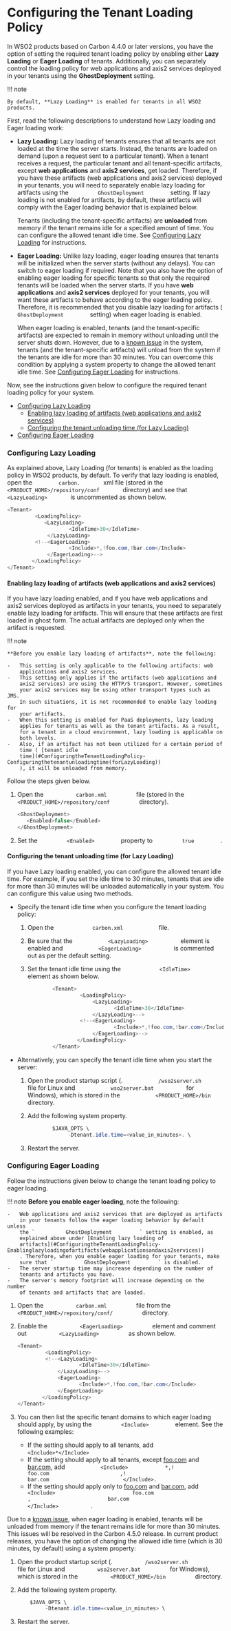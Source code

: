 # Configuring the Tenant Loading Policy

In WSO2 products based on Carbon 4.4.0 or later versions, you have the
option of setting the required tenant loading policy by enabling either
**Lazy Loading** or **Eager Loading** of tenants. Additionally, you can
separately control the loading policy for web applications and axis2
services deployed in your tenants using the **GhostDeployment** setting.

!!! note
    
    By default, **Lazy Loading** is enabled for tenants in all WSO2
    products.
    

First, read the following descriptions to understand how Lazy loading
and Eager loading work:

-   **Lazy Loading:** Lazy loading of tenants ensures that all tenants
    are not loaded at the time the server starts. Instead, the tenants
    are loaded on demand (upon a request sent to a particular tenant).
    When a tenant receives a request, the particular tenant and all
    tenant-specific artifacts, except **web applications** and **axis2
    services**, get loaded. Therefore, if you have these artifacts (web
    applications and axis2 services) deployed in your tenants, you will
    need to separately enable lazy loading for artifacts using the
    `          GhostDeployment         ` setting. If lazy loading is not
    enabled for artifacts, by default, these artifacts will comply with
    the Eager loading behavior that is explained below.  
      
    Tenants (including the tenant-specific artifacts) are **unloaded**
    from memory if the tenant remains idle for a specified amount of
    time. You can configure the allowed tenant idle time. See
    [Configuring Lazy
    Loading](#configuring-lazy-loading)
    for instructions.  
      
-   **Eager Loading:** Unlike lazy loading, eager loading ensures that
    tenants will be initialized when the server starts (without any
    delays). You can switch to eager loading if required. Note that you
    also have the option of enabling eager loading for specific tenants
    so that only the required tenants will be loaded when the server
    starts. If you have **web applications** and **axis2 services**
    deployed for your tenants, you will want these artifacts to behave
    according to the eager loading policy. Therefore, it is recommended
    that you disable lazy loading for artifacts (
    `          GhostDeployment         ` setting) when eager loading is
    enabled.  
      
    When eager loading is enabled, tenants (and the tenant-specific
    artifacts) are expected to remain in memory without unloading until
    the server shuts down. However, due to a [known
    issue](https://wso2.org/jira/browse/CARBON-15215) in the system,
    tenants (and the tenant-specific artifacts) will unload from the
    system if the tenants are idle for more than 30 minutes. You can
    overcome this condition by applying a system property to change the
    allowed tenant idle time. See [Configuring Eager
    Loading](#configuring-eager-loading)
    for instructions.  

Now, see the instructions given below to configure the required tenant
loading policy for your system.

-   [Configuring Lazy
    Loading](#configuring-lazy-loading)
    -   [Enabling lazy loading of artifacts (web applications and axis2
        services)](#enabling-lazy-loading-of-artifacts-(web-applications-and-axis2-services))
    -   [Configuring the tenant unloading time (for Lazy
        Loading)](#configuring-the-tenant-unloading-time-(for-lazy-loading))
-   [Configuring Eager
    Loading](#configuring-eager-loading)

### Configuring Lazy Loading

As explained above, Lazy Loading (for tenants) is enabled as the loading
policy in WSO2 products, by default. To verify that lazy loading is
enabled, open the `         carbon.        ` xml file (stored in the
`         <PRODUCT_HOME>/repository/conf        ` directory) and see
that `         <LazyLoading>        ` is uncommented as shown below.

``` java
<Tenant>
         <LoadingPolicy>
            <LazyLoading>
                    <IdleTime>30</IdleTime>
             </LazyLoading>
         <!--<EagerLoading>
                    <Include>*,!foo.com,!bar.com</Include>
             </EagerLoading>-->
        </LoadingPolicy>
</Tenant>
```

#### Enabling lazy loading of artifacts (web applications and axis2 services)

If you have lazy loading enabled, and if you have web applications and
axis2 services deployed as artifacts in your tenants, you need to
separately enable lazy loading for artifacts. This will ensure that
these artifacts are first loaded in ghost form. The actual artifacts are
deployed only when the artifact is requested.

!!! note
    
    **Before you enable lazy loading of artifacts**, note the following:
    
    -   This setting is only applicable to the following artifacts: web
        applications and axis2 services.
    -   This setting only applies if the artifacts (web applications and
        axis2 services) are using the HTTP/S transport. However, sometimes
        your axis2 services may be using other transport types such as JMS.
        In such situations, it is not recommended to enable lazy loading for
        your artifacts.
    -   When this setting is enabled for PaaS deployments, lazy loading
        applies for tenants as well as the tenant artifacts. As a result,
        for a tenant in a cloud environment, lazy loading is applicable on
        both levels.
    -   Also, if an artifact has not been utilized for a certain period of
        time ( [tenant idle
        time](#ConfiguringtheTenantLoadingPolicy-Configuringthetenantunloadingtime(forLazyLoading))
        ), it will be unloaded from memory.
    

Follow the steps given below.

1.  Open the `           carbon.xml          ` file (stored in the
    `           <PRODUCT_HOME>/repository/conf          ` directory).

    ``` java
    <GhostDeployment>
       <Enabled>false</Enabled>
    </GhostDeployment>
    ```

2.  Set the `          <Enabled>         ` property to
    `          true         ` .

#### Configuring the tenant unloading time (for Lazy Loading)

If you have Lazy loading enabled, you can configure the allowed tenant
idle time. For example, if you set the idle time to 30 minutes, tenants
that are idle for more than 30 minutes will be unloaded automatically in
your system. You can configure this value using two methods.

-   Specify the tenant idle time when you configure the tenant loading
    policy:
    1.  Open the `             carbon.xml            ` file.

    2.  Be sure that the `            <LazyLoading>           `
        element is enabled and `            <EagerLoading>           `
        is commented out as per the default setting.
    3.  Set the tenant idle time using the
        `             <IdleTime>            ` element as shown below.  

        ``` java
                <Tenant>
                         <LoadingPolicy>
                             <LazyLoading>
                                    <IdleTime>30</IdleTime>
                             </LazyLoading>-->
                         <!--<EagerLoading>
                                    <Include>*,!foo.com,!bar.com</Include>
                             </EagerLoading>-->
                        </LoadingPolicy>
                </Tenant>
        ```

-   Alternatively, you can specify the tenant idle time when you start
    the server:

    1.  Open the product startup script (.
        `            /wso2server.sh           ` file for Linux and
        `            wso2server.bat           ` for Windows), which is
        stored in the `            <PRODUCT_HOME>/bin           `
        directory.
    2.  Add the following system property.

        ``` java
                $JAVA_OPTS \ 
                     -Dtenant.idle.time=<value_in_minutes>. \
        ```

    3.  Restart the server.

### Configuring Eager Loading

Follow the instructions given below to change the tenant loading policy
to eager loading.

!!! note **Before you enable eager loading**, note the following:
    
    -   Web applications and axis2 services that are deployed as artifacts
        in your tenants follow the eager loading behavior by default unless
        the `          GhostDeployment         ` setting is enabled, as
        explained above under [Enabling lazy loading of
        artifacts](#ConfiguringtheTenantLoadingPolicy-Enablinglazyloadingofartifacts(webapplicationsandaxis2services))
        . Therefore, when you enable eager loading for your tenants, make
        sure that `          GhostDeployment         ` is disabled.
    -   The server startup time may increase depending on the number of
        tenants and artifacts you have.
    -   The server's memory footprint will increase depending on the number
        of tenants and artifacts that are loaded.
    

1.  Open the `           carbon.xml          ` file from the
    `           <PRODUCT_HOME>/repository/conf/          ` directory.

2.  Enable the `           <EagerLoading>          ` element and comment
    out `           <LazyLoading>          ` as shown below.  

    ``` java
    <Tenant>
             <LoadingPolicy>
             <!--<LazyLoading>
                        <IdleTime>30</IdleTime>
                 </LazyLoading>-->
                 <EagerLoading>
                        <Include>*,!foo.com,!bar.com</Include>
                 </EagerLoading>
            </LoadingPolicy>
    </Tenant>
    ```

3.  You can then list the specific tenant domains to which eager loading
    should apply, by using the `          <Include>         ` element.
    See the following examples:
    -   If the setting should apply to all tenants, add `           `
        `            <Include>*</Include>           ` .
    -   If the setting should apply to all tenants, except
        [foo.com](http://foo.com/) and [bar.com](http://bar.com/), add
        `            <Include>            *,!                         foo.com                       ,!                         bar.com                        </Include>.           `
    -   If the setting should apply only to [foo.com](http://foo.com/)
        and [bar.com](http://bar.com/), add
        `            <Include>                         foo.com                       ,                         bar.com                        </Include>           `
        .

Due to a [known issue](https://wso2.org/jira/browse/CARBON-15215), when
eager loading is enabled, tenants will be unloaded from memory if the
tenant remains idle for more than 30 minutes. This issues will be
resolved in the Carbon 4.5.0 release. In current product releases, you
have the option of changing the allowed idle time (which is 30 minutes,
by default) using a system property:

1.  Open the product startup script (.
    `           /wso2server.sh          ` file for Linux and
    `           wso2server.bat          ` for Windows), which is stored
    in the `           <PRODUCT_HOME>/bin          ` directory.
2.  Add the following system property.

    ``` java
        $JAVA_OPTS \ 
             -Dtenant.idle.time=<value_in_minutes> \
    ```

3.  Restart the server.
